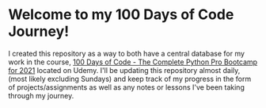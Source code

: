 **Welcome to my 100 Days of Code Journey!**
 =============
I created this repository as a way to both have a central database for my work in the course, [100 Days of Code - The Complete Python Pro Bootcamp for 2021](https://www.udemy.com/course/100-days-of-code/) located on Udemy. I'll be updating this repository almost daily, (most likely excluding Sundays) and keep track of my progress in the form of projects/assignments as well as any notes or lessons I've been taking through my journey. 



